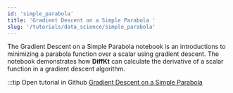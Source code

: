 ```yaml
---
id: 'simple_parabola'
title: 'Gradient Descent on a Simple Parabola '
slug: '/tutorials/data_science/simple_parabola'
---
```

The Gradient Descent on a Simple Parabola notebook is an introductions to minimizing a 
parabola function over a scalar using gradient descent. The notebook demonstrates how **DiffKt** can 
calculate the derivative of a scalar function in a gradient descent algorithm. 


:::tip Open tutorial in Github
[Gradient Descent on a Simple Parabola](https://github.com/facebookresearch/diffkt.preopn/blob/main/tutorials/simple_parabola_gradient_descent.ipynb)